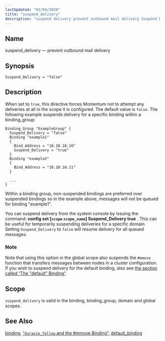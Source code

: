 ```yaml
---
lastUpdated: "02/04/2020"
title: "suspend_delivery"
description: "suspend delivery prevent outbound mail delivery Suspend Delivery false When set to true this directive forces Momentum not to attempt any deliveries at all in the scope it is configured The default value is false The following example suspends delivery for a specific binding within a binding group Within a..."
---
```


<a name="conf.ref.suspend_delivery"></a> 
## Name

suspend_delivery — prevent outbound mail delivery

## Synopsis

`Suspend_Delivery = "false"`

<a name="idp11926160"></a> 
## Description

When set to `true`, this directive forces Momentum not to attempt any deliveries at all in the scope it is configured. The default value is `false`. The following example suspends delivery for a specific binding within a binding_group:

```
Binding_Group "ExampleGroup" {
  Suspend_Delivery = "false"
  Binding "example1"
  {
    Bind_Address = "10.10.10.10"
    Suspend_Delivery = "true"
  }
  Binding "example2"
  {
    Bind_Address = "10.10.10.11"
  }

  ...
}
```

Within a binding group, non-suspended bindings are preferred over suspended bindings so in the example above, messages will not be queued for binding "example1".

You can suspend delivery from the system console by issuing the command: **config set [*`scope`* *`scope_name`*] Suspend_Delivery true**                                                     . This can be useful for temporarily suspending deliveries for a specific domain. Setting `Suspend_Delivery` to `false` will resume delivery for all queued messages.

### Note

Note that using this option in the global scope also suspends the `#mmove` function that transfers messages between nodes in a cluster configuration. If you wish to suspend delivery for the default binding, also see [the section called “The "default" Binding”](/momentum/3/3-reference/3-reference-conf-ref-binding#conf.ref.binding.default).

<a name="idp11935216"></a> 
## Scope

`suspend_delivery` is valid in the binding, binding_group, domain and global scopes.

<a name="idp11937296"></a> 
## See Also

[binding](/momentum/3/3-reference/3-reference-conf-ref-binding), [“`duravip_follow` and the #mmove Binding”](/momentum/3/3-reference/3-reference-cluster-config-duravip#cluster.config.mmove), [default_binding](/momentum/3/3-reference/3-reference-conf-ref-default-binding)
